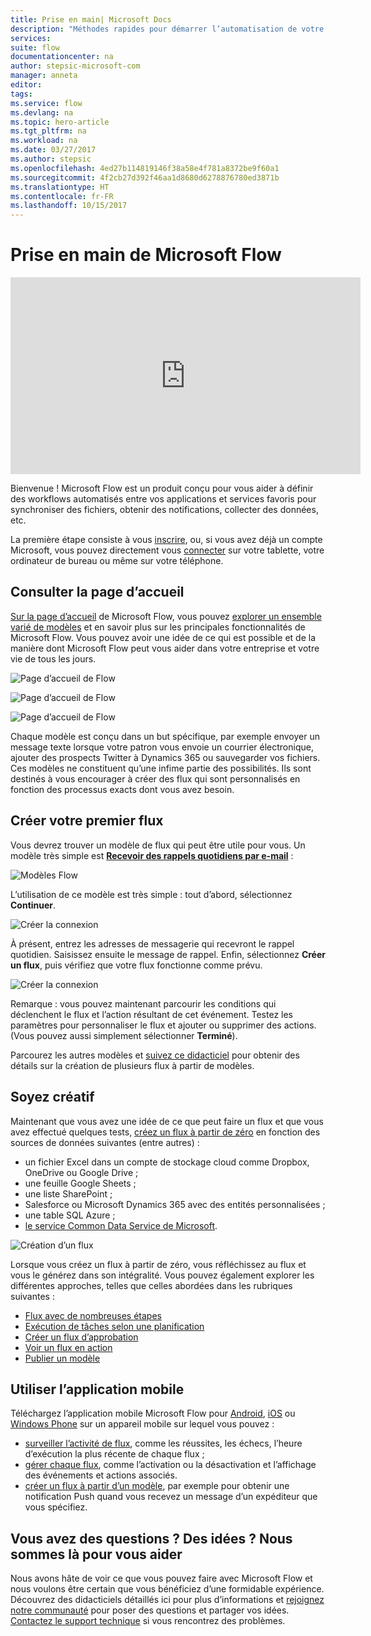 ```yaml
---
title: Prise en main| Microsoft Docs
description: "Méthodes rapides pour démarrer l’automatisation de votre travail et de vos activités personnelles avec Microsoft Flow"
services: 
suite: flow
documentationcenter: na
author: stepsic-microsoft-com
manager: anneta
editor: 
tags: 
ms.service: flow
ms.devlang: na
ms.topic: hero-article
ms.tgt_pltfrm: na
ms.workload: na
ms.date: 03/27/2017
ms.author: stepsic
ms.openlocfilehash: 4ed27b114819146f38a58e4f781a8372be9f60a1
ms.sourcegitcommit: 4f2cb27d392f46aa1d8680d6278876780ed3871b
ms.translationtype: HT
ms.contentlocale: fr-FR
ms.lasthandoff: 10/15/2017
---
```

# <a name="get-started-with-microsoft-flow"></a>Prise en main de Microsoft Flow
<iframe width="560" height="315" src="https://www.youtube.com/embed/iMteXfAvDSE?list=PL8nfc9haGeb55I9wL9QnWyHp3ctU2_ThF" frameborder="0" allowfullscreen></iframe>

Bienvenue ! Microsoft Flow est un produit conçu pour vous aider à définir des workflows automatisés entre vos applications et services favoris pour synchroniser des fichiers, obtenir des notifications, collecter des données, etc.

La première étape consiste à vous [inscrire](sign-up-sign-in.md), ou, si vous avez déjà un compte Microsoft, vous pouvez directement vous [connecter](https://flow.microsoft.com/signin) sur votre tablette, votre ordinateur de bureau ou même sur votre téléphone.

## <a name="check-out-the-home-page"></a>Consulter la page d’accueil
[Sur la page d’accueil](https://flow.microsoft.com) de Microsoft Flow, vous pouvez [explorer un ensemble varié de modèles](https://flow.microsoft.com/templates) et en savoir plus sur les principales fonctionnalités de Microsoft Flow. Vous pouvez avoir une idée de ce qui est possible et de la manière dont Microsoft Flow peut vous aider dans votre entreprise et votre vie de tous les jours.

![Page d’accueil de Flow](./media/getting-started/flowhome1.png)

![Page d’accueil de Flow](./media/getting-started/flowhome2.png)

![Page d’accueil de Flow](./media/getting-started/flowhome3.png)

Chaque modèle est conçu dans un but spécifique, par exemple envoyer un message texte lorsque votre patron vous envoie un courrier électronique, ajouter des prospects Twitter à Dynamics 365 ou sauvegarder vos fichiers. Ces modèles ne constituent qu’une infime partie des possibilités. Ils sont destinés à vous encourager à créer des flux qui sont personnalisés en fonction des processus exacts dont vous avez besoin.

## <a name="create-your-first-flow"></a>Créer votre premier flux
Vous devrez trouver un modèle de flux qui peut être utile pour vous. Un modèle très simple est [**Recevoir des rappels quotidiens par e-mail**](https://flow.microsoft.com/galleries/public/templates/45a3399aa29345308f08b6db0a9c85b9/) :

![Modèles Flow](./media/getting-started/template-details.png)

L’utilisation de ce modèle est très simple : tout d’abord, sélectionnez **Continuer**.

![Créer la connexion](./media/getting-started/create-connection.png)

À présent, entrez les adresses de messagerie qui recevront le rappel quotidien. Saisissez ensuite le message de rappel. Enfin, sélectionnez **Créer un flux**, puis vérifiez que votre flux fonctionne comme prévu.

![Créer la connexion](./media/getting-started/configure-email-details.png)

Remarque : vous pouvez maintenant parcourir les conditions qui déclenchent le flux et l’action résultant de cet événement. Testez les paramètres pour personnaliser le flux et ajouter ou supprimer des actions. (Vous pouvez aussi simplement sélectionner **Terminé**).

Parcourez les autres modèles et [suivez ce didacticiel](get-started-logic-template.md) pour obtenir des détails sur la création de plusieurs flux à partir de modèles.

## <a name="get-creative"></a>Soyez créatif
Maintenant que vous avez une idée de ce que peut faire un flux et que vous avez effectué quelques tests, [créez un flux à partir de zéro](get-started-logic-flow.md) en fonction des sources de données suivantes (entre autres) :

* un fichier Excel dans un compte de stockage cloud comme Dropbox, OneDrive ou Google Drive ;
* une feuille Google Sheets ;
* une liste SharePoint ;
* Salesforce ou Microsoft Dynamics 365 avec des entités personnalisées ;
* une table SQL Azure ;
* [le service Common Data Service de Microsoft](common-data-model-intro.md).

![Création d’un flux](./media/getting-started/build-a-flow.png)

Lorsque vous créez un flux à partir de zéro, vous réfléchissez au flux et vous le générez dans son intégralité. Vous pouvez également explorer les différentes approches, telles que celles abordées dans les rubriques suivantes :

* [Flux avec de nombreuses étapes](multi-step-logic-flow.md)
* [Exécution de tâches selon une planification](run-tasks-on-a-schedule.md)
* [Créer un flux d’approbation](wait-for-approvals.md)
* [Voir un flux en action](see-a-flow-run.md)
* [Publier un modèle](publish-a-template.md)

## <a name="use-the-mobile-app"></a>Utiliser l’application mobile
Téléchargez l’application mobile Microsoft Flow pour [Android](https://aka.ms/flowmobiledocsandroid), [iOS](https://aka.ms/flowmobiledocsios) ou [Windows Phone](https://aka.ms/flowmobilewindows) sur un appareil mobile sur lequel vous pouvez :

* [surveiller l’activité de flux](mobile-monitor-activity.md), comme les réussites, les échecs, l’heure d’exécution la plus récente de chaque flux ;
* [gérer chaque flux](mobile-manage-flows.md), comme l’activation ou la désactivation et l’affichage des événements et actions associés.
* [créer un flux à partir d’un modèle](mobile-create-flow.md), par exemple pour obtenir une notification Push quand vous recevez un message d’un expéditeur que vous spécifiez.

## <a name="questions-ideas-were-here-to-help"></a>Vous avez des questions ? Des idées ? Nous sommes là pour vous aider
Nous avons hâte de voir ce que vous pouvez faire avec Microsoft Flow et nous voulons être certain que vous bénéficiez d’une formidable expérience. Découvrez des didacticiels détaillés ici pour plus d’informations et [rejoignez notre communauté](http://go.microsoft.com/fwlink/?LinkID=787467) pour poser des questions et partager vos idées. [Contactez le support technique](http://go.microsoft.com/fwlink/?LinkID=787479) si vous rencontrez des problèmes.

